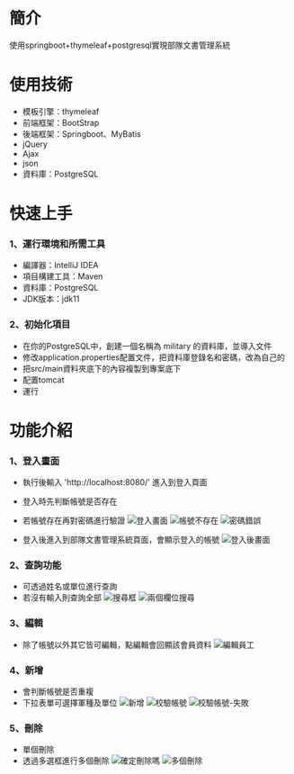 # 簡介
使用springboot+thymeleaf+postgresql實現部隊文書管理系統

# 使用技術

* 模板引擎：thymeleaf
* 前端框架：BootStrap
* 後端框架：Springboot、MyBatis
* jQuery
* Ajax
* json
* 資料庫：PostgreSQL


# 快速上手
### 1、運行環境和所需工具
* 編譯器：IntelliJ IDEA
* 項目構建工具：Maven
* 資料庫：PostgreSQL
* JDK版本：jdk11


### 2、初始化項目
* 在你的PostgreSQL中，創建一個名稱為 military 的資料庫，並導入文件
* 修改application.properties配置文件，把資料庫登錄名和密碼，改為自己的
* 把src/main資料夾底下的內容複製到專案底下
* 配置tomcat
* 運行

# 功能介紹

### 1、登入畫面
* 執行後輸入 'http://localhost:8080/' 進入到登入頁面
* 登入時先判斷帳號是否存在
* 若帳號存在再對密碼進行驗證
![登入畫面](https://user-images.githubusercontent.com/82807965/193403731-363cddd9-037a-4a41-956e-b3c8fc7c2105.jpg)
![帳號不存在](https://user-images.githubusercontent.com/82807965/193403734-561d0c43-8311-4c8d-b460-cdfe008b7c88.jpg)
![密碼錯誤](https://user-images.githubusercontent.com/82807965/193403741-dd082c5f-343e-43ad-b45d-b430bab67cd5.jpg)

* 登入後進入到部隊文書管理系統頁面，會顯示登入的帳號
![登入後畫面](https://user-images.githubusercontent.com/82807965/193403775-968a04a5-118a-48dc-9848-5fec242ff3b1.jpg)


### 2、查詢功能
* 可透過姓名或單位進行查詢
* 若沒有輸入則查詢全部
![搜尋框](https://user-images.githubusercontent.com/82807965/193403844-5073d9ea-f267-4818-b2ba-8ff1667c2848.jpg)
![兩個欄位搜尋](https://user-images.githubusercontent.com/82807965/193403845-eaac3820-0c0e-4eb2-824a-824039e1f56e.jpg)


### 3、編輯
* 除了帳號以外其它皆可編輯，點編輯會回顯該會員資料
![編輯員工](https://user-images.githubusercontent.com/82807965/193403878-2acd6f7b-f6fc-4810-a6e0-1d93bc40a85a.jpg)


### 4、新增

* 會判斷帳號是否重複
* 下拉表單可選擇軍種及單位
![新增](https://user-images.githubusercontent.com/82807965/193403964-2fc968c5-15c0-4f25-91ed-a377dc22b65d.jpg)
![校驗帳號](https://user-images.githubusercontent.com/82807965/193404405-8becbd2d-5dc0-4c54-9ea1-0ce200c69030.jpg)
![校驗帳號-失敗](https://user-images.githubusercontent.com/82807965/193404407-2e4290e2-83bc-4e96-8501-6a62ebdf7bfa.jpg)


### 5、刪除
* 單個刪除
* 透過多選框進行多個刪除
![確定刪除嗎](https://user-images.githubusercontent.com/82807965/193404418-4c727fff-9ce4-4008-b2ac-18cfdbfe8ea4.jpg)
![多個刪除](https://user-images.githubusercontent.com/82807965/193404420-c4b4e1c6-9ae7-482f-9ea4-d3188b1b9e85.jpg)










